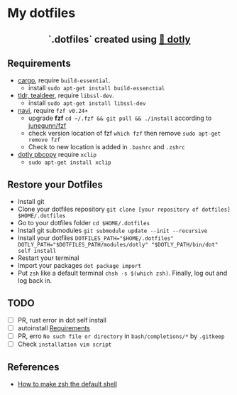 # My dotfiles
<h2 align="center">
  `.dotfiles` created using <a href="https://github.com/CodelyTV/dotly">🌚 dotly</a>
</h2>

## Requirements
- [cargo](https://crates.io/), require `build-essential`.  
    * install `sudo apt-get install build-essenctial`
- [tldr, tealdeer](https://lib.rs/crates/tealdeer), require `libssl-dev`.  
    * install `sudo apt-get install libssl-dev`
- [navi](https://github.com/denisidoro/navi), require `fzf v0.24+`
    * upgrade **fzf** `cd ~/.fzf && git pull && ./install` according to [junegunn/fzf](https://github.com/junegunn/fzf)
    * check version location of fzf `which fzf` then remove `sudo apt-get remove fzf`
    * Check to new location is added in `.bashrc` and `.zshrc`
- [dotly pbcopy](./modules/dotly/bin/pbcopy) require `xclip`
    * `sudo apt-get install xclip`

## Restore your Dotfiles

* Install git
* Clone your dotfiles repository `git clone [your repository of dotfiles] $HOME/.dotfiles`
* Go to your dotfiles folder `cd $HOME/.dotfiles`
* Install git submodules `git submodule update --init --recursive`
* Install your dotfiles  `DOTFILES_PATH="$HOME/.dotfiles" DOTLY_PATH="$DOTFILES_PATH/modules/dotly" "$DOTLY_PATH/bin/dot" self install`
* Restart your terminal
* Import your packages `dot package import`
* Put `zsh` like a default terminal `chsh -s $(which zsh)`. Finally, log out and log back in.

## TODO
- [ ] PR, rust error in dot self install
- [ ] autoinstall [Requirements](#Requirements)
- [ ] PR, erro `No such file or directory` in `bash/completions/*` by `.gitkeep`
- [ ] Check `installation vim script`

## References
- [How to make zsh the default shell](https://askubuntu.com/questions/131823/how-to-make-zsh-the-default-shell)